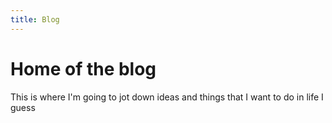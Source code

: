 ```yaml
---
title: Blog
---
```

# Home of the blog

This is where I'm going to jot down ideas and things that I want to do in life I guess